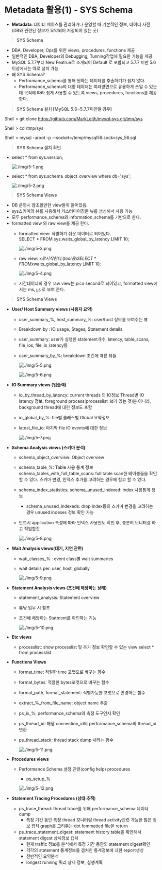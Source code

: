 # Metadata 활용(1) - SYS Schema

- **Metadata**: 데이터 베이스를 관리하거나 운영할 때 기본적인 정보, 데이터 사전 
(DB와 관련된 정보가 요약되어 저장되어 있는 곳)

> **SYS Schema**

- DBA, Developer, Ops를 위한 views, procedures, functions 제공
- 일반적인 DBA, Developer의 Debugging, Tunning작업에 필요한 기능을 제공
- MySQL 5.7.7부터 New Featrue로 소개되어 Default 로 포함되고 5.7.7 미만 5.6이상에서는 따로 설치 가능
- 왜 SYS Schema?
    - Performance_schema를 통해 원하는 데이터를 추출하기가 쉽지 않다.
    - Performance_schema의 대량 데이터는 여러방면으로 유용하게 쓰일 수 있는데 
    목적에 따라 쉽게 사용할 수 있도록 views, procedures, functions를 제공한다.

> **SYS Schema 설치 [MySQL 5.6~5.7.7미만일 경우]**

Shell > git clone https://github.com/MarkLeith/mysql-sys.git/tmp/sys

Shell > cd /tmp/sys

Shell > mysql -uroot -p --socket=/temp/mysql56.sock<sys_56.sql

> **SYS Schema 설치 확인**

- select * from sys.version;

    ![./img/5-1.png](./img/5-1.png)

- select * from sys.schema_object_overview where db='sys';

    ![./img/5-2.png](./img/5-2.png)

> **SYS Schema Views**

- DB 운영시 참조할만한 view들이 들어있음.
- sys스키마의 뷰를 사용해서 커스터마이징한 뷰를 생성해서 사용 가능
- 모두 performance_schema와 information_schema를 기반으로 한다.
- formatted view 와 raw view를 제공 한다.
    - formatted view: 식별하기 쉬운 데이터로 되어있다.  
    SELECT * FROM sys.waits_global_by_latency LIMIT 10;

        ![./img/5-3.png](./img/5-3.png)

    - raw view: x$로 시작한다. (tool용)  
    SELECT * FROM x$waits_global_by_latency LIMIT 10;

        ![./img/5-4.png](./img/5-4.png)

    - 시간데이터의 경우 raw view는 pico second로 되어있고, formatted view에서는 ms, ㎲ 로 보여 준다.

> **SYS Schema Views**

- **User/ Host Summary views (사용자 요약)**
    - user_summary_%, host_summary_%: user/host 정보를 보여주는 뷰
    - Breakdown by : IO usage, Stages, Statement details
    - user_summary: user가 실행한 statement개수, latency, table_scans, file_ios, file_io_latency등
    - user_summary_by_%: breakdown 조건에 따른 뷰들

        ![./img/5-5.png](./img/5-5.png)

        ![./img/5-6.png](./img/5-6.png)
        

- **IO Summary views (입출력)**
    - io_by_thread_by_latency: current threads 의 IO정보
    Thread별 IO latency 정보, foreground process(processlist_id가 있는 것)분 아니라, background thread에 대한 정보도 포함
    - io_global_by_%: file별 클래스별 Global 요약정보
    - latest_file_io: 마지막 file IO events에 대한 정보

        ![./img/5-7.png](./img/5-7.png)

- **Schema Analysis views (스키마 분석)**
    - schema_object_overview: Object overview
    - schema_table_%: Table 사용 통계 정보
    schema_tables_with_full_table_scans: full table scan한 테이블들을 확인할 수 있다.
    스키마 변경, 인덱스 추가를 고려하는 경우에 참고 할 수 있다.
    - schema_index_statistics, schema_unused_indexed: 
    index 사용통계 정보
        - schema_unused_indexeds: drop index등의 스키마 변경을 고려하는 경우 unused indexes 정보 확인 가능
    - 반드시 application 특성에 따라 인덱스 사용빈도 확인 후, 충분히 모니터링 하고 작업할것

        ![./img/5-8.png](./img/5-8.png)

- **Wait Analysis views(대기, 지연 관련)**
    - wati_classes_% : event class별 wait summaries
    - wait details per: user, host, globally

        ![./img/5-9.png](./img/5-9.png)

- **Statement Analysis views (조건에 해당하는 상태)**
    - statement_analysis: Statement overview
    - 튜닝 업무 시 참조
    - 조건에 해당하는 Statment를 확인하는 기능

        ![./img/5-10.png](./img/5-10.png)

- **Etc views**
    - processlist: show processlist 및 추가 정보 확인할 수 있는 view
    select * from processlist

- **Functions Views**
    - format_time: 적절한 time 포맷으로 바꾸는 함수
    - format_bytes: 적절한 bytes포맷으로 바꾸는 함수
    - format_path, format_statement: 식별가능한 포맷으로 변경하는 함수
    - extract_%_from_file_name: object name 추출
    - ps_is_%: performance_schema의 측정 도구인지 확인
    - ps_thread_id: 해당 connection_id의 performance_schema의 thread_id 변환
    - ps_thread_stack: thread stack dump 내리는 함수

        ![./img/5-11.png](./img/5-11.png)

- **Procedures views**
    - Performance Schema 설정 관련(config help) procedures
        - ps_setup_%

        ![./img/5-12.png](./img/5-12.png)

- **Statement Tracing Procedures (상태 추적)**
    - ps_trace_thread: thread trace를 위해 performance_schema 데이터 dump
        - 특정 기간 동안 특정 thread 모니터링
        thread activity관련 가능한 많은 정보 캡처
        graph를 그려주는 dot fommatted file을 return
    - ps_trace_statement_digest: statement history table을 확인해서 statement digest 상세정보 캡처
        - 현재 traffic 정보를 분석해서 특정 기간 동안의 statement digest확인
        - 각각의 statement 통계정보를 챕처한 통계정보에 대한 report생성
        - 전반적인 요약분석
        - longest running 쿼리 상세 정보, 실행계획